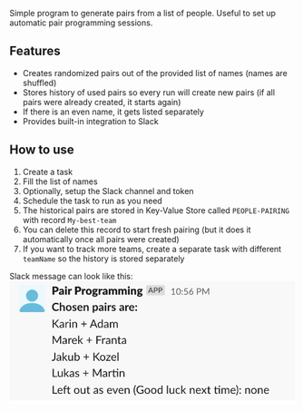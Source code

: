 Simple program to generate pairs from a list of people. Useful to set up automatic pair programming sessions.

## Features
- Creates randomized pairs out of the provided list of names (names are shuffled)
- Stores history of used pairs so every run will create new pairs (if all pairs were already created, it starts again)
- If there is an even name, it gets listed separately
- Provides built-in integration to Slack

## How to use
1. Create a task
2. Fill the list of names
3. Optionally, setup the Slack channel and token
4. Schedule the task to run as you need
5. The historical pairs are stored in Key-Value Store called `PEOPLE-PAIRING` with record `My-best-team`
6. You can delete this record to start fresh pairing (but it does it automatically once all pairs were created)
7. If you want to track more teams, create a separate task with different `teamName` so the history is stored separately

Slack message can look like this:
![image info](./example.png)

